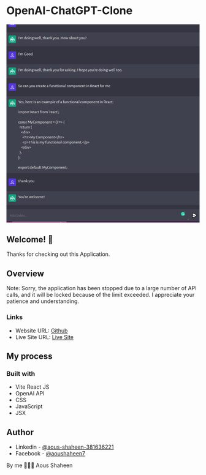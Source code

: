 # OpenAI-ChatGPT-Clone

![OpenAI-ChatGPT-Clone](./client/assets/web-view01.png)


## Welcome! 👋
Thanks for checking out this Application.

## Overview
Note: Sorry, the application has been stopped due to a large number of API calls, and it will be locked because of the limit exceeded.
I appreciate your patience and understanding.

### Links

- Website URL: [Github](https://github.com/Shaheen121/ChatGPT-Clone-OpenAI.git)
- Live Site URL: [Live Site](https://chatgpt-clone-openai.vercel.app/)

## My process

### Built with

- Vite React JS
- OpenAI API
- CSS
- JavaScript
- JSX


## Author

- Linkedin - [@aous-shaheen-381636221](https://www.linkedin.com/in/aous-shaheen-381636221/)
- Facebook - [@aoushaheen7](https://www.facebook.com/shaheen72001/)

By me 🚀🚀🚀
Aous Shaheen
